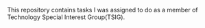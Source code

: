 This repository contains tasks I was assigned to do as a member of Technology Special Interest Group(TSIG).
